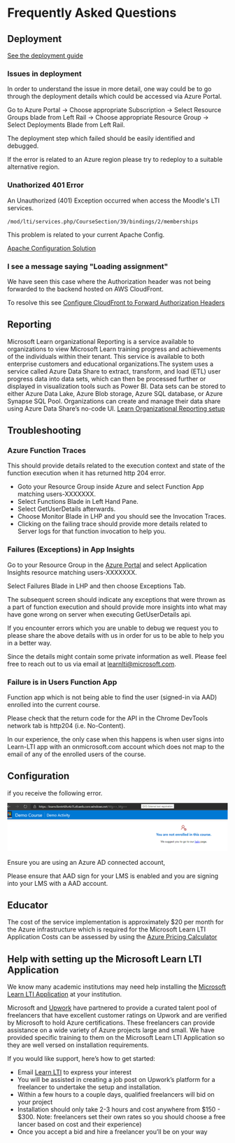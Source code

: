 # Frequently Asked Questions

## Deployment

[See the deployment guide](DEPLOYMENT_GUIDE.MD)

### Issues in deployment

In order to understand the issue in more detail, one way could be to go through the deployment details which could be accessed via Azure Portal.

Go to Azure Portal -> Choose appropriate Subscription -> Select Resource Groups blade from Left Rail -> Choose appropriate Resource Group -> Select Deployments Blade from Left Rail.

The deployment step which failed should be easily identified and debugged.

If the error is related to an Azure region please try to redeploy to a suitable alternative region.

### Unathorized 401 Error

An Unauthorized (401) Exception occurred when access the Moodle's LTI services.

```
/mod/lti/services.php/CourseSection/39/bindings/2/memberships
```

This problem is related to your current Apache Config.

[Apache Configuration Solution](https://moodle.org/mod/forum/discuss.php?d=389429)

### I see a message saying "Loading assignment"

We have seen this case where the Authorization header was not being forwarded to the backend hosted on AWS CloudFront.

To resolve this see [Configure CloudFront to Forward Authorization Headers](https://docs.aws.amazon.com/AmazonCloudFront/latest/DeveloperGuide/add-origin-custom-headers.html#add-origin-custom-headers-forward-authorization)

## Reporting ##

Microsoft Learn organizational Reporting is a service available to organizations to view Microsoft Learn training progress and achievements of the individuals within their tenant. This service is available to both enterprise customers and educational organizations.The system uses a service called Azure Data Share to extract, transform, and load (ETL) user progress data into data sets, which can then be processed further or displayed in visualization tools such as Power BI. Data sets can be stored to either Azure Data Lake, Azure Blob storage, Azure SQL database, or Azure Synapse SQL Pool. Organizations can create and manage their data share using Azure Data Share’s no-code UI.
[Learn Organizational Reporting setup](https://docs.microsoft.com/en-us/learn/support/org-reporting)

## Troubleshooting

### Azure Function Traces

This should provide details related to the execution context and state of the function execution when it has returned http 204 error.

- Goto your Resource Group inside Azure and select Function App matching users-XXXXXXX.
- Select Functions Blade in Left Hand Pane.
- Select GetUserDetails afterwards.
- Choose Monitor Blade in LHP and you should see the Invocation Traces.
- Clicking on the failing trace should provide more details related to Server logs for that function invocation to help you.

### Failures (Exceptions) in App Insights

Go to your Resource Group in the [Azure Portal](http://portal.azure.com) and select Application Insights resource matching users-XXXXXXX.

Select Failures Blade in LHP and then choose Exceptions Tab.

The subsequent screen should indicate any exceptions that were thrown as a part of function execution and should provide more insights into what may have gone wrong on server when executing GetUserDetails api.

If you encounter errors which you are unable to debug we request you to please share the above details with us in order for us to be able to help you in a better way.

Since the details might contain some private information as well. Please feel free to reach out to us via email at learnlti@microsoft.com.

### Failure is in Users Function App

Function app which is not being able to find the user (signed-in via AAD) enrolled into the current course. 

Please check that the return code for the API in the Chrome DevTools network tab is http204 (i.e. No-Content).

In our experience, the only case when this happens is when user signs into Learn-LTI app with an onmicrosoft.com account which does not map to the email of any of the enrolled users of the course.

## Configuration

if you receive the following error.

![Learnltiadd](../images/LearnLTIAADIssue.png)

Ensure you are using an Azure AD connected account,

Please ensure that AAD sign for your LMS is enabled and you are signing into your LMS with a AAD account.

## Educator

The cost of the service implementation is approximately $20 per month for the Azure infrastructure which is required for the Microsoft Learn LTI Application
Costs can be assessed by using the [Azure Pricing Calculator]( https://azure.microsoft.com/pricing/calculator)

## Help with setting up the Microsoft Learn LTI Application 

We know many academic institutions may need help installing the [Microsoft Learn LTI Application](https://github.com/microsoft/Learn-LTI/blob/main/README.md) at your institution. 

Microsoft and [Upwork](https://www.upwork.com/ppc/microsoft/azure/) have partnered to provide a curated talent pool of freelancers that have excellent customer ratings on Upwork and are verified by Microsoft to hold Azure certifications. These freelancers can provide assistance on a wide variety of Azure projects large and small. We have provided specific training to them on the Microsoft Learn LTI Application so they are well versed on installation requirements.

If you would like support, here’s how to get started:

-	Email [Learn LTI](mailto:learnlti@microsoft.com.) to express your interest 
-	You will be assisted in creating a job post on Upwork’s platform for a freelancer to undertake the setup and installation.
-	Within a few hours to a couple days, qualified freelancers will bid on your project
-	Installation should only take 2-3 hours and cost anywhere from $150 - $300. Note: freelancers set their own rates so you should choose a free lancer based on cost and their experience)
-	Once you accept a bid and hire a freelancer you’ll be on your way

